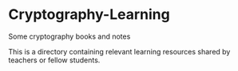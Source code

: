# Cryptography-Learning
Some cryptography books and notes

This is a directory containing relevant learning resources shared by teachers or fellow students.
